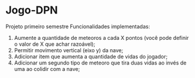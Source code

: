 # Jogo-DPN
Projeto primeiro semestre
Funcionalidades implementadas:
1. Aumente a quantidade de meteoros a cada X pontos (você pode definir o valor de X que achar razoável);
2. Permitir movimento vertical (eixo y) da nave;
3. Adicionar item que aumenta a quantidade de vidas do jogador;
4. Adicionar um segundo tipo de meteoro que tira duas vidas ao invés de uma ao colidir com a nave;